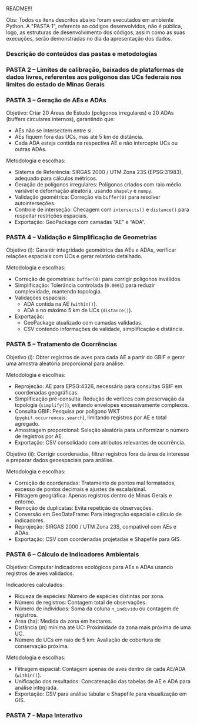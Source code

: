 README!!!

Obs: Todos os itens descritos abaixo foram executados em ambiente Python. A "PASTA 1", referente ao códigos desenvolvidos, não é pública, logo, as estruturas de desenvolvimento dos códigos, assim como as suas execuções, serão demonstradas no dia da apresentação dos dados.

### Descrição do conteúdos das pastas e metodologias

### PASTA 2 – Limites de calibração, baixados de plataformas de dados livres, referentes aos polígonos das UCs federais nos limites do estado de Minas Gerais

### PASTA 3 – Geração de AEs e ADAs

Objetivo: Criar 20 Áreas de Estudo (polígonos irregulares) e 20 ADAs (buffers circulares internos), garantindo que:  

- AEs não se intersectem entre si.  
- AEs fiquem fora das UCs, mas até 5 km de distância.  
- Cada ADA esteja contida na respectiva AE e não intercepte UCs ou outras ADAs.  

Metodologia e escolhas: 

- Sistema de Referência: SIRGAS 2000 / UTM Zona 23S (EPSG:31983), adequado para cálculos métricos.  
- Geração de polígonos irregulares: Polígonos criados com raio médio variável e deformação aleatória, usando `shapely` e `numpy`.  
- Validação geométrica: Correção via `buffer(0)` para resolver autointerseções.  
- Controle de interseção: Checagem com `intersects()` e `distance()` para respeitar restrições espaciais.  
- Exportação: GeoPackage com camadas “AE” e “ADA”.  

### PASTA 4 – Validação e Simplificação de Geometrias

Objetivo (i): Garantir integridade geométrica das AEs e ADAs, verificar relações espaciais com UCs e gerar relatório detalhado.  

Metodologia e escolhas:  

- Correção de geometrias: `buffer(0)` para corrigir polígonos inválidos.  
- Simplificação: Tolerância controlada (`0.0001`) para reduzir complexidade, mantendo topologia.  
- Validações espaciais:  
  - ADA contida na AE (`within()`).  
  - ADA a no máximo 5 km de UCs (`distance()`).  
- Exportação:  
  - GeoPackage atualizado com camadas validadas.  
  - CSV contendo informações de validade, simplificação e distância.  

### PASTA 5 – Tratamento de Ocorrências

Objetivo (i): Obter registros de aves para cada AE a partir do GBIF e gerar uma amostra aleatória proporcional para análise.  

Metodologia e escolhas:  

- Reprojeção: AE para EPSG:4326, necessária para consultas GBIF em coordenadas geográficas.  
- Simplificação pré-consulta: Redução de vértices com preservação da topologia (`simplify()`), evitando envelopes excessivamente complexos.  
- Consulta GBIF: Pesquisa por polígono WKT (`pygbif.occurrences.search`), limitando registros por AE e total agregado.  
- Amostragem proporcional: Seleção aleatória para uniformizar o número de registros por AE.  
- Exportação: CSV consolidado com atributos relevantes de ocorrência.  

Objetivo (ii): Corrigir coordenadas, filtrar registros fora da área de interesse e preparar dados geoespaciais para análise.  

Metodologia e escolhas: 

- Correção de coordenadas: Tratamento de pontos mal formatados, excesso de pontos decimais e ajustes de escala/sinal.  
- Filtragem geográfica: Apenas registros dentro de Minas Gerais e entorno.  
- Remoção de duplicatas: Evita repetição de observações.  
- Conversão em GeoDataFrame: Para integração espacial e cálculo de indicadores.  
- Reprojeção: SIRGAS 2000 / UTM Zona 23S, compatível com AEs e ADAs.  
- Exportação: CSV com coordenadas projetadas e Shapefile para GIS.  

### PASTA 6 – Cálculo de Indicadores Ambientais

Objetivo: Computar indicadores ecológicos para AEs e ADAs usando registros de aves validados.  

Indicadores calculados:  

- Riqueza de espécies: Número de espécies distintas por zona.  
- Número de registros: Contagem total de observações.  
- Número de indivíduos: Soma da coluna `n_individu` ou contagem de registros.  
- Área (ha): Medida da zona em hectares.  
- Distância (m) mínima até UC: Proximidade da zona mais próxima de uma UC.  
- Número de UCs em raio de 5 km: Avaliação de cobertura de conservação próxima.  

Metodologia e escolhas:  

- Filtragem espacial: Contagem apenas de aves dentro de cada AE/ADA (`within()`).  
- Unificação dos resultados: Concatenação das tabelas de AE e ADA para análise integrada.  
- Exportação: CSV para análise tabular e Shapefile para visualização em GIS.

### PASTA 7 - Mapa Interativo
